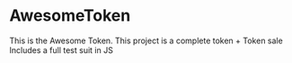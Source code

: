 # AwesomeToken

This is the Awesome Token.
This project is a complete token + Token sale
Includes a full test suit in JS
